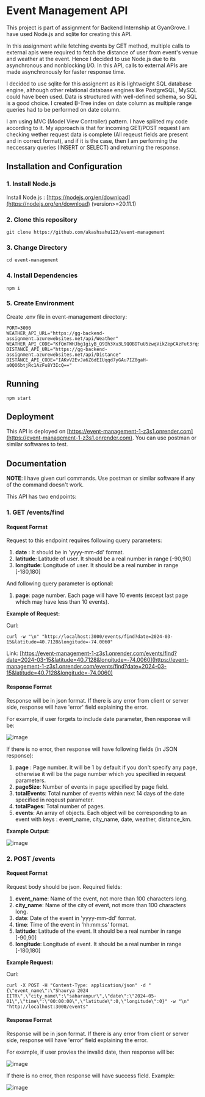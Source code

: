 # Event Management API
This project is part of assignment for Backend Internship at GyanGrove. 
I have used Node.js and sqlite for creating this API.

In this assignment while fetching events by GET method, multiple calls to external apis were required to fetch the distance of user from event's venue and weather at the event.
Hence I decided to use Node.js due to its asynchronous and nonblocking I/O. In this API, calls to external APIs are made asynchronously for faster response time.

I decided to use sqlite for this assignemt as it is lightweight SQL database engine, although other relational database engines like PostgreSQL, MySQL could have been used. 
Data is structured with well-defined schema, so SQL is a good choice. I created B-Tree index on date column as multiple range queries had to be performed on date column.

I am using MVC (Model View Controller) pattern. I have spliited my code according to it. My approach is that for incoming GET/POST request I am checking wether request data is complete (All reqeust fields are present and in correct format), and if it is the case, then I am performing the neccessary queries (INSERT or SELECT) and returning the response. 

## Installation and Configuration
### 1. Install Node.js
Install Node.js : [https://nodejs.org/en/download](https://nodejs.org/en/download) (version>=20.11.1)

### 2. Clone this repository
```
git clone https://github.com/akashsahu123/event-management
```

### 3. Change Directory
```
cd event-management
```

### 4. Install Dependencies
```
npm i
```

### 5. Create Environment
Create .env file in event-management directory:
```
PORT=3000
WEATHER_API_URL="https://gg-backend-assignment.azurewebsites.net/api/Weather"
WEATHER_API_CODE="KfQnTWHJbg1giyB_Q9Ih3Xu3L9QOBDTuU5zwqVikZepCAzFut3rqsg=="
DISTANCE_API_URL="https://gg-backend-assignment.azurewebsites.net/api/Distance"
DISTANCE_API_CODE="IAKvV2EvJa6Z6dEIUqqd7yGAu7IZ8gaH-a0QO6btjRc1AzFu8Y3IcQ=="
```

## Running
```
npm start
```

## Deployment
This API is deployed on [https://event-management-1-z3s1.onrender.com](https://event-management-1-z3s1.onrender.com). You can use postman or similar softwares to test.

## Documentation
**NOTE**: I have given curl commands. Use postman or similar software if any of the command doesn't work.

This API has two endpoints:

### 1. GET /events/find
#### Request Format
Request to this endpoint requires following query parameters:
1. **date** : It should be in 'yyyy-mm-dd' format.
2. **latitude**: Latitude of user. It should be a real number in range [-90,90]
3. **longitude**: Longitude of user. It should be a real number in range [-180,180]

   
And following query parameter is optional:
1. **page**: page number. Each page will have 10 events (except last page which may have less than 10 events).

**Example of Request:**

Curl:
```
curl -w "\n" "http://localhost:3000/events/find?date=2024-03-15&latitude=40.7128&longitude=-74.0060"
```

Link: [https://event-management-1-z3s1.onrender.com/events/find?date=2024-03-15&latitude=40.7128&longitude=-74.0060](https://event-management-1-z3s1.onrender.com/events/find?date=2024-03-15&latitude=40.7128&longitude=-74.0060)


#### Response Format
Response will be in json format. If there is any error from client or server side, response will have 'error' field explaining the error.

For example, if user forgets to include date parameter, then response will be:

![image](https://github.com/akashsahu123/event-management/assets/98690761/ebe6d568-93ab-447b-b555-6b5d1349a3ac)

If there is no error, then response will have following fields (in JSON response):
1. **page** : Page number. It will be 1 by default if you don't specify any page, otherwise it will be the page number which you specified in request parameters.
2. **pageSize**: Number of events in page specified by page field.
3. **totalEvents**: Total number of events within next 14 days of the date specified in reqeust parameter.
4. **totalPages**: Total number of pages.
5. **events**: An array of objects. Each object will be corresponding to an event with keys : event_name, city_name, date, weather, distance_km.

**Example Output**:

![image](https://github.com/akashsahu123/event-management/assets/98690761/467ac479-f278-463d-a4b4-fd1935dea635)

### 2. POST /events
#### Request Format
Request body should be json. Required fields:
1. **event_name**: Name of the event, not more than 100 characters long.
2. **city_name**: Name of the city of event, not more than 100 characters long.
3. **date**: Date of the event in 'yyyy-mm-dd' format.
4. **time**: Time of the event in 'hh:mm:ss' format.
5. **latitude**: Latitude of the event. It should be a real number in range [-90,90]
6. **longitude**: Longitude of event. It should be a real number in range [-180,180]

**Example Request:**

Curl:
```
curl -X POST -H "Content-Type: application/json" -d "{\"event_name\":\"Shaurya 2024 IITR\",\"city_name\":\"saharanpur\",\"date\":\"2024-05-01\",\"time\":\"00:00:00\",\"latitude\":0,\"longitude\":0}" -w "\n" "http://localhost:3000/events"
```

#### Response Format
Response will be in json format. If there is any error from client or server side, response will have 'error' field explaining the error.

For example, if user provies the invalid date, then response will be:

![image](https://github.com/akashsahu123/event-management/assets/98690761/6b74a162-4ca2-4b2c-be80-eb3e9419f0e6)

If there is no error, then response will have success field. Example:

![image](https://github.com/akashsahu123/event-management/assets/98690761/349c77db-ab79-4ad4-8b7b-e80e41da51c8)


